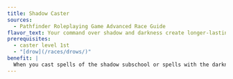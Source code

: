 ```yaml
---
title: Shadow Caster
sources:
  - Pathfinder Roleplaying Game Advanced Race Guide
flavor_text: Your command over shadow and darkness create longer-lasting spell effects.
prerequisites:
  - caster level 1st
  - "[drow](/races/drows/)"
benefit: |
  When you cast spells of the shadow subschool or spells with the darkness or shadow descriptor, you are considered two levels higher when determining the duration of those spells.
---
```


